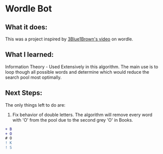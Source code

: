 # Wordle Bot

## What it does:
This was a project inspired by [3Blue1Brown's video](https://www.youtube.com/watch?v=v68zYyaEmEA&ab_channel=3Blue1Brown "3B1B's video") on wordle.

## What I learned:
Information Theory - Used Extensively in this algorithm. The main use is to loop though all possible words and determine which would reduce the search pool most optimally.

## Next Steps:
The only things left to do are:
1. Fix behavior of double letters. The algorithm will remove every word with 'O' from the pool due to the second grey 'O' in Books. 
```diff
+ B
+ O
# O
! K
! S
```


